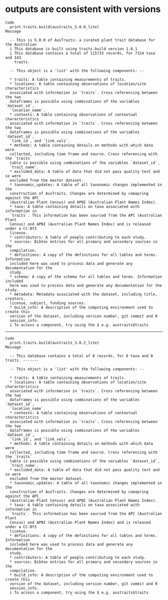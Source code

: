 # outputs are consistent with versions

    Code
      print.traits.build(austraits_5.0.0_lite)
    Message
      
      -- This is 5.0.0 of AusTraits: a curated plant trait database for the Australian
      i This database is built using traits.build version 1.0.1
      i This database contains a total of 115733 records, for 7324 taxa and 143
        traits.
      
      -- This object is a 'list' with the following components: --
      
      * traits: A table containing measurements of traits.
      * locations: A table containing observations of location/site characteristics
      associated with information in `traits`. Cross referencing between the two
      dataframes is possible using combinations of the variables `dataset_id`,
      `location_name`.
      * contexts: A table containing observations of contextual characteristics
      associated with information in `traits`. Cross referencing between the two
      dataframes is possible using combinations of the variables `dataset_id`,
      `link_id`, and `link_vals`.
      * methods: A table containing details on methods with which data were
      collected, including time frame and source. Cross referencing with the `traits`
      table is possible using combinations of the variables `dataset_id`,
      `trait_name`.
      * excluded_data: A table of data that did not pass quality test and so were
      excluded from the master dataset.
      * taxonomic_updates: A table of all taxonomic changes implemented in the
      construction of AusTraits. Changes are determined by comapring against the APC
      (Australian Plant Census) and APNI (Australian Plant Names Index).
      * taxa: A table containing details on taxa associated with information in
      `traits`. This information has been sourced from the APC (Australian Plant
      Census) and APNI (Australian Plant Names Index) and is released under a CC-BY3
      license.
      * contributors: A table of people contributing to each study.
      * sources: Bibtex entries for all primary and secondary sources in the
      compilation.
      * definitions: A copy of the definitions for all tables and terms. Information
      included here was used to process data and generate any documentation for the
      study.
      * schema: A copy of the schema for all tables and terms. Information included
      here was used to process data and generate any documentation for the study.
      * metadata: Metadata associated with the dataset, including title, creators,
      license, subject, funding sources.
      * build_info: A description of the computing environment used to create this
      version of the dataset, including version number, git commit and R
      session_info.
      i To access a component, try using the $ e.g. austraits$traits

---

    Code
      print.traits.build(austraits_3.0.2_lite)
    Message
      
      -- This database contains a total of 0 records, for 0 taxa and 0 traits. -------
      
      -- This object is a 'list' with the following components: --
      
      * traits: A table containing measurements of traits.
      * locations: A table containing observations of location/site characteristics
      associated with information in `traits`. Cross referencing between the two
      dataframes is possible using combinations of the variables `dataset_id`,
      `location_name`.
      * contexts: A table containing observations of contextual characteristics
      associated with information in `traits`. Cross referencing between the two
      dataframes is possible using combinations of the variables `dataset_id`,
      `link_id`, and `link_vals`.
      * methods: A table containing details on methods with which data were
      collected, including time frame and source. Cross referencing with the `traits`
      table is possible using combinations of the variables `dataset_id`,
      `trait_name`.
      * excluded_data: A table of data that did not pass quality test and so were
      excluded from the master dataset.
      * taxonomic_updates: A table of all taxonomic changes implemented in the
      construction of AusTraits. Changes are determined by comapring against the APC
      (Australian Plant Census) and APNI (Australian Plant Names Index).
      * taxa: A table containing details on taxa associated with information in
      `traits`. This information has been sourced from the APC (Australian Plant
      Census) and APNI (Australian Plant Names Index) and is released under a CC-BY3
      license.
      * definitions: A copy of the definitions for all tables and terms. Information
      included here was used to process data and generate any documentation for the
      study.
      * contributors: A table of people contributing to each study.
      * sources: Bibtex entries for all primary and secondary sources in the
      compilation.
      * build_info: A description of the computing environment used to create this
      version of the dataset, including version number, git commit and R
      session_info.
      i To access a component, try using the $ e.g. austraits$traits

